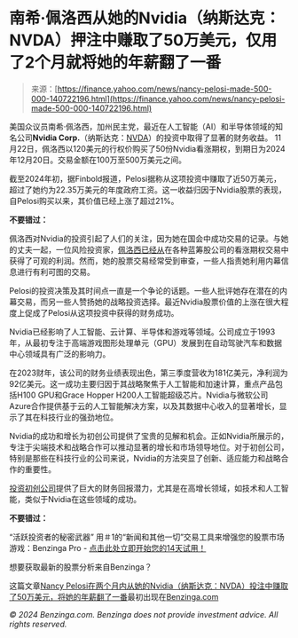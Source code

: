 <!--yml

category: 未分类

date: 2024-05-27 15:11:42

-->

# 南希·佩洛西从她的Nvidia（纳斯达克：NVDA）押注中赚取了50万美元，仅用了2个月就将她的年薪翻了一番

> 来源：[https://finance.yahoo.com/news/nancy-pelosi-made-500-000-140722196.html](https://finance.yahoo.com/news/nancy-pelosi-made-500-000-140722196.html)

美国众议员南希·佩洛西，加州民主党，最近在人工智能（AI）和半导体领域的知名公司**Nvidia Corp.**（纳斯达克：[NVDA](http://finance.yahoo.com/q?s=NVDA)）的投资中取得了显著的财务收益。 11月22日，佩洛西以120美元的行权价购买了50份Nvidia看涨期权，到期日为2024年12月20日。交易金额在100万至500万美元之间​​。

截至2024年初，据Finbold报道，Pelosi据称从这项投资中赚取了近50万美元，超过了她约为22.35万美元的年度政府工资。这一收益归因于Nvidia股票的表现，自Pelosi购买以来，其价值已经上涨了超过21%​​。

**不要错过：**

佩洛西对Nvidia的投资引起了人们的关注，因为她在国会中成功交易的记录。与她的丈夫一起，一位风险投资家，[佩洛西已经从](https://www.benzinga.com/general/politics/23/12/36365744/nancy-pelosi-husband-bet-millions-on-nvidia-stock-after-missing-out-on-earlier-8-million-profit?utm_campaign=partner_feed&utm_source=yahooFinance&utm_medium=partner_feed&utm_content=site)在各种蓝筹股公司的看涨期权交易中获得了可观的利润。然而，她的股票交易经常受到审查，一些人指责她利用内幕信息进行有利可图的交易​​。

Pelosi的投资决策及其时间点一直是一个争论的话题。一些人批评她存在潜在的内幕交易，而另一些人赞扬她的战略投资选择。最近Nvidia股票价值的上涨在很大程度上促成了Pelosi从这项投资中获得的财务成功​​。

Nvidia已经影响了人工智能、云计算、半导体和游戏等领域。公司成立于1993年，从最初专注于高端游戏图形处理单元（GPU）发展到在自动驾驶汽车和数据中心领域具有广泛的影响力。

在2023财年，该公司的财务业绩表现出色，第三季度营收为181亿美元，净利润为92亿美元。这一成功主要归因于其战略聚焦于人工智能和加速计算，重点产品包括H100 GPU和Grace Hopper H200人工智能超级芯片。Nvidia与微软公司Azure合作提供基于云的人工智能解决方案，以及其数据中心收入的显著增长，显示了其在科技行业的强劲地位​​​​​​​​。

Nvidia的成功和增长为初创公司提供了宝贵的见解和机会。正如Nvidia所展示的，专注于尖端技术和战略合作可以推动显著的增长和市场领导地位。对于初创公司，特别是那些在科技行业的公司来说，Nvidia的方法突显了创新、适应能力和战略合作的重要性。

[投资初创公司](https://www.benzinga.com/alternative-investments/startups?utm_campaign=partner_feed&utm_source=yahooFinance&utm_medium=partner_feed&utm_content=site)提供了巨大的财务回报潜力，尤其是在高增长领域，如技术和人工智能，类似于Nvidia在这些领域的成功。

**不要错过：**

“活跃投资者的秘密武器” 用＃1的“新闻和其他一切”交易工具来增强您的股票市场游戏：Benzinga Pro - [点击此处立即开始您的14天试用！](https://pro.benzinga.com/register/?utm_source=yahoo_finance)

想要获取最新的股票分析来自Benzinga？

这篇文章[Nancy Pelosi在两个月内从她的Nvidia（纳斯达克：NVDA）投注中赚取了50万美元，将她的年薪翻了一番](https://www.benzinga.com/general/24/01/36755048/nancy-pelosi-made-500-000-from-her-nvidia-nasdaq-nvda-bet-doubling-her-annual-government-salary-in-just-2-months)最初出现在[Benzinga.com](https://www.benzinga.com)

*© 2024 Benzinga.com. Benzinga does not provide investment advice. All rights reserved.*
